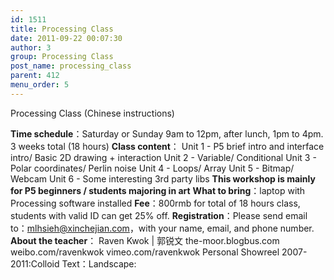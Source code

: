 ```yaml
---
id: 1511
title: Processing Class
date: 2011-09-22 00:07:30
author: 3
group: Processing Class
post_name: processing_class
parent: 412
menu_order: 5
---
```


Processing Class (Chinese instructions)

**Time schedule**：Saturday or Sunday 9am to 12pm, after lunch, 1pm to 4pm. 3 weeks total (18 hours)
**Class content**： Unit 1 - P5 brief intro and interface intro/ Basic 2D drawing + interaction Unit 2 - Variable/ Conditional Unit 3 - Polar coordinates/ Perlin noise Unit 4 - Loops/ Array Unit 5 - Bitmap/ Webcam Unit 6 - Some interesting 3rd party libs
**This workshop is mainly for P5 beginners / students majoring in art**
**What to bring**：laptop with Processing software installed
**Fee**：800rmb for total of 18 hours class, students with valid ID can get 25% off.
**Registration**：Please send email to：mlhsieh@xinchejian.com，with your name, email, and phone number.
**About the teacher**： Raven Kwok | 郭锐文 the-moor.blogbus.com weibo.com/ravenkwok vimeo.com/ravenkwok Personal Showreel 2007-2011:Colloid Text：Landscape: